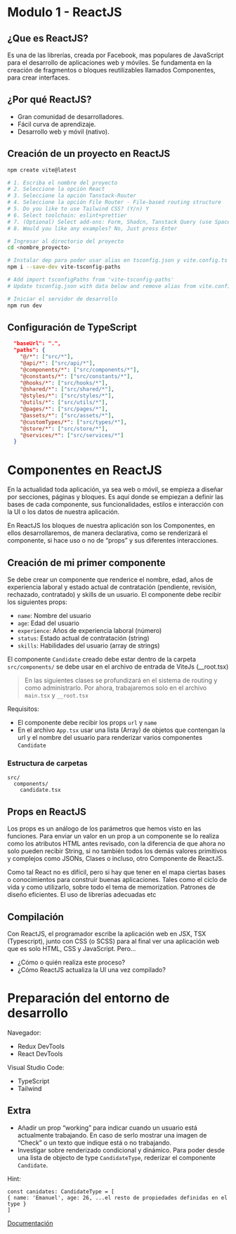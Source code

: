 # Modulo 1 - ReactJS

##  ¿Que es ReactJS?
Es una de las librerías, creada por Facebook, mas populares de JavaScript para el desarrollo de aplicaciones web y móviles. Se fundamenta en la creación de fragmentos o bloques reutilizables llamados Componentes, para crear interfaces.

## ¿Por qué ReactJS?

- Gran comunidad de desarrolladores.
- Fácil curva de aprendizaje.
- Desarrollo web y móvil (nativo).

## Creación de un proyecto en ReactJS

```bash
npm create vite@latest

# 1. Escriba el nombre del proyecto
# 2. Seleccione la opción React
# 3. Seleccione la opción Tanstack-Router
# 4. Seleccione la opción File Router - File-based routing structure
# 5. Do you like to use Tailwind CSS? (Y/n) Y
# 6. Select toolchain: eslint+prettier
# 7. (Optional) Select add-ons: Form, Shadcn, Tanstack Query (use Space bar to select)
# 8. Would you like any examples? No, Just press Enter

# Ingresar al directorio del proyecto
cd <nombre_proyecto>

# Instalar dep para poder usar alias en tsconfig.json y vite.config.ts
npm i --save-dev vite-tsconfig-paths

# Add import tsconfigPaths from 'vite-tsconfig-paths'
# Update tsconfig.json with data below and remove alias from vite.config.ts

# Iniciar el servidor de desarrollo
npm run dev
```

## Configuración de TypeScript
```json
  "baseUrl": ".",
  "paths": {
    "@/*": ["src/*"],
    "@api/*": ["src/api/*"],
    "@components/*": ["src/components/*"],
    "@constants/*": ["src/constants/*"],
    "@hooks/*": ["src/hooks/*"],
    "@shared/*": ["src/shared/*"],
    "@styles/*": ["src/styles/*"],
    "@utils/*": ["src/utils/*"],
    "@pages/*": ["src/pages/*"],
    "@assets/*": ["src/assets/*"],
    "@customTypes/*": ["src/types/*"],
    "@store/*": ["src/store/*"],
    "@services/*": ["src/services/*"]
  }
```

# Componentes en ReactJS
En la actualidad toda aplicación, ya sea web o móvil, se empieza a diseñar por secciones, páginas y bloques. Es aquí donde se empiezan a definir las bases de cada componente, sus funcionalidades, estilos e interacción con la UI o los datos de nuestra aplicación.

En ReactJS los bloques de nuestra aplicación son los Componentes, en ellos desarrollaremos, de manera declarativa, como se renderizará el componente, si hace uso o no de “props” y sus diferentes interacciones.

## Creación de mi primer componente

Se debe crear un componente que renderice el nombre, edad, años de experiencia laboral y estado actual de contratación (pendiente, revisión, rechazado, contratado) y skills de un usuario. El componente debe recibir los siguientes props:

- `name`: Nombre del usuario
- `age`: Edad del usuario
- `experience`: Años de experiencia laboral (número)
- `status`: Estado actual de contratación (string)
- `skills`: Habilidades del usuario (array de strings)


El componente `Candidate` creado debe estar dentro de la carpeta `src/components/` se debe usar en el archivo de entrada de ViteJs (__root.tsx)

> En las siguientes clases se profundizará en el sistema de routing y como administrarlo.
> Por ahora, trabajaremos solo en el archivo `main.tsx` y `__root.tsx`

Requisitos:
- El componente debe recibir los props `url` y `name`
- En el archivo `App.tsx` usar una lista (Array) de objetos que contengan la url y el nombre del usuario para renderizar varios componentes `Candidate`

### Estructura de carpetas
```
src/
  components/
    candidate.tsx
```

## Props en ReactJS

Los props es un análogo de los parámetros que hemos visto en las funciones. Para enviar un valor en un prop a un componente se lo realiza como los atributos HTML antes revisado, con la diferencia de que ahora no solo pueden recibir String, si no también todos los demás valores primitivos y complejos como JSONs, Clases o incluso, otro Componente de ReactJS.

Como tal React no es difícil, pero si hay que tener en el mapa ciertas bases o conocimientos para construir buenas aplicaciones. Tales como el ciclo de vida y como utilizarlo, sobre todo el tema de memorization. Patrones de diseño eficientes. El uso de librerías adecuadas etc

## Compilación 

Con ReactJS, el programador escribe la aplicación web en JSX, TSX (Typescript), junto con CSS (o SCSS) para al final ver una aplicación web que es solo HTML, CSS y JavaScript. Pero...

- ¿Cómo o quién realiza este proceso?
- ¿Cómo ReactJS actualiza la UI una vez compilado?

# Preparación del entorno de desarrollo

Navegador:
- Redux DevTools
- React DevTools

Visual Studio Code:
- TypeScript
- Tailwind

## Extra

- Añadir un prop “working” para indicar cuando un usuario está actualmente trabajando. En caso de serlo mostrar una imagen de “Check” o un texto que indique está o no trabajando.
- Investigar sobre renderizado condicional y dinámico. Para poder desde una lista de objecto de type `CandidateType`, rederizar el componente `Candidate`.

Hint:
```tsx
const canidates: CandidateType = [
{ name: 'Emanuel', age: 26, ...el resto de propiedades definidas en el type }
]
```

[Documentación](https://react.dev/learn/conditional-rendering)

